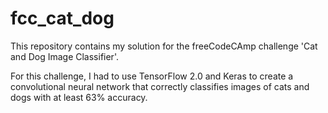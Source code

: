 # fcc_cat_dog
This repository contains my solution for the freeCodeCAmp challenge 'Cat and Dog Image Classifier'.

For this challenge, I had to use TensorFlow 2.0 and Keras to create a convolutional neural network that correctly classifies images of cats and dogs with at least 63% accuracy.
